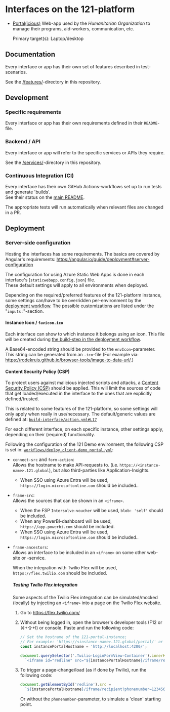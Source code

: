 # Interfaces on the 121-platform

- [Portal(icious)](./Portalicious/)
  Web-app used by the _Humanitarian Organization_ to manage their programs, aid-workers, communication, etc.

  Primary target(s): Laptop/desktop

## Documentation

Every interface or app has their own set of features described in test-scenarios.

See the [/features/](../features/)-directory in this repository.

## Development

### Specific requirements

Every interface or app has their own requirements defined in their `README`-file.

### Backend / API

Every interface or app will refer to the specific services or APIs they require.

See the [/services/](../services/)-directory in this repository.

### Continuous Integration (CI)

Every interface has their own GitHub Actions-workflows set up to run tests and generate 'builds'.  
See their status on the [main README](../README.md#status).

The appropriate tests will run automatically when relevant files are changed in a PR.

## Deployment

### Server-side configuration

Hosting the interfaces has some requirements. The basics are covered by Angular's requirements: <https://angular.io/guide/deployment#server-configuration>

The configuration for using Azure Static Web Apps is done in each interface's [`staticwebapp.config.json`] file.  
These default settings will apply to all environments when deployed.

Depending on the required/preferred features of the 121-platform instance, some settings can/have to be overridden per-environment by the [deployment workflow](../.github/actions/build-interface/action.yml). The possible customizations are listed under the "`inputs:`"-section.

#### Instance Icon / `favicon.ico`

Each interface can show to which instance it belongs using an icon. This file will be created during [the build-step in the deployment workflow](../.github/actions/build-interface/action.yml#L64).

A Base64-encoded string should be provided to the `envIcon`-parameter.  
This string can be generated from an `.ico`-file (For example via: <https://rodekruis.github.io/browser-tools/image-to-data-url/>.)

#### Content Security Policy (CSP)

To protect users against malicious injected scripts and attacks, a [Content Security Policy (CSP)](https://developer.mozilla.org/en-US/docs/Web/HTTP/CSP) should be applied. This will limit the sources of code that get loaded/executed in the interface to the ones that are explicitly defined/trusted.

This is related to some features of the 121-platform, so some settings will only apply when really in use/necessary.
The default/generic values are defined at: [`build-interface/action.yml#L17`](../.github/actions/build-interface/action.yml)

For each different interface, on each specific instance, other settings apply, depending on their (required) functionality.

Following the configuration of the 121 Demo environment, the following CSP is set in: [`workflows/deploy_client-demo_portal.yml`](../.github/workflows/deploy_client-demo_portal.yml#L34):

- `connect-src` and `form-action`:  
  Allows the hostname to make API-requests to. (i.e. `https://<instance-name>.121.global`), but also third-parties like Application-Insights.
  - When SSO using Azure Entra will be used, `https://login.microsoftonline.com` should be included..
- `frame-src`:  
  Allows the sources that can be shown in an `<iframe>`.
  - When the FSP `Intersolve-voucher` will be used, `blob: 'self'` should be included.
  - When any PowerBI-dashboard will be used, `https://app.powerbi.com` should be included.
  - When SSO using Azure Entra will be used, `https://login.microsoftonline.com` should be included..
- `frame-ancestors`:  
  Allows an interface to be included in an `<iframe>` on some other web-site or -service.

  When the integration with Twilio Flex will be used, `https://flex.twilio.com` should be included.

  ##### Testing Twilio Flex integration

  Some aspects of the Twilio Flex integration can be simulated/mocked (locally) by injecting an `<iframe>` into a page on the Twilio Flex website.

  1. Go to <https://flex.twilio.com/>
  2. Without being logged in, open the browser's developer tools (F12 or ⌘+⇧+I) or console. Paste and run the following code:

     ```js
     // Set the hostname of the 121-portal-instance;
     // For example: 'https://<instance-name>.121.global/portal/' or 'https://portal.<instance-name>.121.global/'
     const instancePortalHostname = 'http://localhost:4200/';

     document.querySelector('.Twilio-LoginFormView-Container').innerHTML =
       `<iframe id="redline" src="${instancePortalHostname}/iframe/recipient?phonenumber=1234567890" width="480" height="800" style="width:100%"></iframe>`;
     ```

  3. To trigger a page-change/load (as if done by Twilio), run the following code:

     ```js
     document.getElementById('redline').src =
       `${instancePortalHostname}/iframe/recipient?phonenumber=1234567890`;
     ```

     Or without the `phonenumber`-parameter, to simulate a 'clean' starting point.
